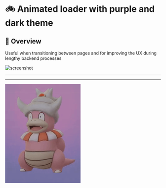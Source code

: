 #  :bike: Animated loader with purple and dark theme

## :scroll: Overview
Useful when transitioning between pages and for improving the UX during lengthy backend processes

![screenshot](screengif.gif)

***
***

![screenshot](pics/slowking.gif "...Then teach and guide yourself")